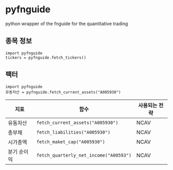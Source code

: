 # pyfnguide
python wrapper of the fnguide for the quantitative trading

## 종목 정보

```
import pyfnguide
tickers = pyfnguide.fetch_tickers()
```

## 팩터

```
import pyfnguide
유동자산 = pyfnguide.fetch_current_assets("A005930")
```


| 지표 | 함수 | 사용되는 전략 |
|-----|-----|-----|
| 유동자산 | `fetch_current_assets("A005930")` | NCAV |
| 총부채 | `fetch_liabilities("A005930")` | NCAV |
| 시가총액 | `fetch_maket_cap("A005930")` | NCAV |
| 분기 순이익 | `fetch_quarterly_net_income("A00593")` | NCAV |
